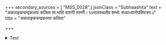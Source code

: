 +++
secondary_sources = [ "MSS_0028",]
jsonClass = "Subhaashita"
text = "अकलङ्कचन्द्रकलया कलिता सा भाति वारुणी तरुणी।  \nभालस्थलीव शम्भोः संध्याध्यानोपविष्टस्य॥"
title = "अकलङ्कचन्द्रकलया कलिता"

+++

<details><summary>Text</summary>

अकलङ्कचन्द्रकलया कलिता सा भाति वारुणी तरुणी।  
भालस्थलीव शम्भोः संध्याध्यानोपविष्टस्य॥
</details>
